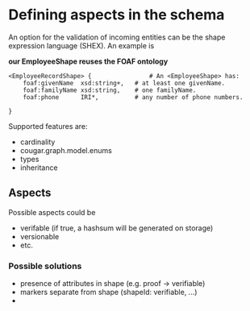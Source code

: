 # Defining aspects in the schema

An option for the validation of incoming entities can be the shape expression language (SHEX). An example is

**our EmployeeShape reuses the FOAF ontology**

```shex
<EmployeeRecordShape> {                # An <EmployeeShape> has:
    foaf:givenName  xsd:string+,   # at least one givenName.
    foaf:familyName xsd:string,    # one familyName.
    foaf:phone      IRI*,          # any number of phone numbers.
    
}

```

Supported features are:

- cardinality
- cougar.graph.model.enums
- types
- inheritance

## Aspects

Possible aspects could be

- verifable (if true, a hashsum will be generated on storage)
- versionable
- etc.

### Possible solutions

- presence of attributes in shape (e.g. proof -> verifiable)
- markers separate from shape (shapeId: verifiable, ...)
- 

